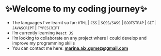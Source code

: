 # ✨Welcome to my coding journey✨

- The languages I've learnt so far: ```HTML``` | ```CSS``` | ```SCSS/SASS``` | ```BOOTSTRAP``` | ```GIT``` | ```JAVASCRIPT``` | ```TYPESCRIPT```
- I’m currently learning ```React JS```
- I’m looking to collaborate on any project where I could develop and improve my programming skills
- You can contact me here: **marina.aix.gomez@gmail.com**

<!---
aixmarina/aixmarina is a ✨ special ✨ repository because its `README.md` (this file) appears on your GitHub profile.
You can click the Preview link to take a look at your changes.
--->
